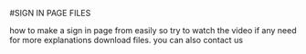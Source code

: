 #SIGN IN PAGE FILES

how to make a sign in page from easily
so try to watch the video if any need for more explanations download files.
you can also contact us


